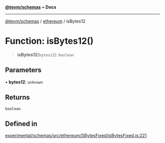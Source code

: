[**@tevm/schemas**](../../README.md) • **Docs**

***

[@tevm/schemas](../../modules.md) / [ethereum](../README.md) / isBytes12

# Function: isBytes12()

> **isBytes12**(`bytes12`): `boolean`

## Parameters

• **bytes12**: `unknown`

## Returns

`boolean`

## Defined in

[experimental/schemas/src/ethereum/SBytesFixed/isBytesFixed.js:221](https://github.com/qbzzt/tevm-monorepo/blob/main/experimental/schemas/src/ethereum/SBytesFixed/isBytesFixed.js#L221)
